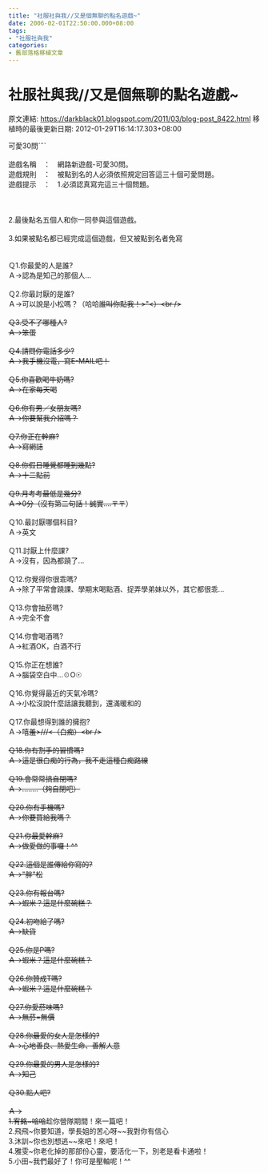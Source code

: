 ```yaml
---
title: "社服社與我//又是個無聊的點名遊戲~"
date: 2006-02-01T22:50:00.000+08:00
tags: 
- "社服社與我"
categories:
- 舊部落格移植文章
---
```


# 社服社與我//又是個無聊的點名遊戲~

原文連結: https://darkblack01.blogspot.com/2011/03/blog-post_8422.html
移植時的最後更新日期: 2012-01-29T16:14:17.303+08:00

可愛30問ˊˇˋ<br /><br />遊戲名稱　：　網路新遊戲-可愛30問。<br />遊戲規則　：　被點到名的人必須依照規定回答這三十個可愛問題。<br />遊戲提示　：　1.必須認真寫完這三十個問題。<br /><br /><a name='more'></a><br /><br />2.最後點名五個人和你一同參與這個遊戲。<br /><br />3.如果被點名都已經完成這個遊戲，但又被點到名者免寫<br /><br /><br />Ｑ1.你最愛的人是誰?<br />Ａ→認為是知己的那個人...<br /><br />Ｑ2.你最討厭的是誰?<br />Ａ→可以說是小松嗎？（哈哈~~誰叫你點我！&gt;"&lt;）&lt;br /&gt;<br /><br />Ｑ3.受不了哪種人?<br />Ａ→笨蛋<br /><br />Ｑ4.請問你電話多少?<br />Ａ→我手機沒電，寫E-MAIL吧！<br /><br />Ｑ5.你喜歡喝牛奶嗎?<br />Ａ→在家每天喝<br /><br />Ｑ6.你有男／女朋友嗎?<br />Ａ→你要幫我介紹嗎？<br /><br />Ｑ7.你正在幹麻?<br />Ａ→寫網誌<br /><br />Ｑ8.你假日睡覺都睡到幾點?<br />Ａ→十二點前<br /><br />Ｑ9.月考考最低是幾分?<br />Ａ→0分（沒有第二句話！誠實....〒〒~~）<br /><br />Ｑ10.最討厭哪個科目?<br />Ａ→英文<br /><br />Ｑ11.討厭上什麼課?<br />Ａ→沒有，因為都蹺了...<br /><br />Ｑ12.你覺得你很乖嗎?<br />Ａ→除了平常會蹺課、學期末喝點酒、捉弄學弟妹以外，其它都很乖...<br /><br />Ｑ13.你會抽菸嗎?<br />Ａ→完全不會<br /><br />Ｑ14.你會喝酒嗎?<br />Ａ→紅酒OK，白酒不行<br /><br />Ｑ15.你正在想誰?<br />Ａ→腦袋空白中...☉O☉<br /><br />Ｑ16.你覺得最近的天氣冷嗎?<br />Ａ→小松沒說什麼話讓我聽到，還滿暖和的<br /><br />Ｑ17.你最想得到誰的擁抱?<br />Ａ→嘻~~羞&gt;///&lt;（白痴）&lt;br /&gt;<br /><br />Ｑ18.你有割手的習慣嗎?<br />Ａ→這是很白痴的行為，我不走這種白痴路線<br /><br />Ｑ19.會常常搞自閉嗎?<br />Ａ→........（夠自閉吧）<br /><br />Ｑ20.你有手機嗎?<br />Ａ→你要買給我嗎？<br /><br />Ｑ21.你最愛幹麻?<br />Ａ→做愛做的事囉！^^<br /><br />Ｑ22.這個是誰傳給你寫的?<br />Ａ→"胖"松<br /><br />Ｑ23.你有報台嗎?<br />Ａ→蝦米？這是什麼碗糕？<br /><br />Ｑ24.初吻給了嗎?<br />Ａ→缺貨<br /><br />Ｑ25.你是P嗎?<br />Ａ→蝦米？這是什麼碗糕？<br /><br />Ｑ26.你贊成T嗎?<br />Ａ→蝦米？這是什麼碗糕？<br /><br />Ｑ27.你愛菸味嗎?<br />Ａ→無菸=無價<br /><br />Ｑ28.你最愛的女人是怎樣的?<br />Ａ→心地善良、熱愛生命、善解人意<br /><br />Ｑ29.你最愛的男人是怎樣的?<br />Ａ→知己<br /><br />Ｑ30.點人吧?<br /><br />Ａ→<br />1.宥銘~哈哈~~趁你營隊期間！來一篇吧！<br />2.飛飛~你要知道，學長姐的苦心呀~~我對你有信心<br />3.沐訓~你也別想逃~~來吧！來吧！<br />4.雅雯~你老化掉的那部份心靈，要活化一下，別老是看卡通啦！<br />5.小田~我們最好了！你可是壓軸呢！^^
